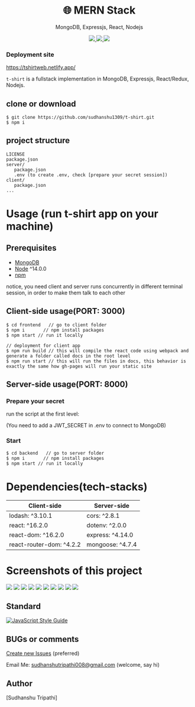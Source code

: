 <h1 align="center">
🌐 MERN Stack
</h1>
<p align="center">
MongoDB, Expressjs, React, Nodejs
</p>

<p align="center">
   <a href="https://travis-ci.com/amazingandyyy/mern">
      <img src="https://travis-ci.com/amazingandyyy/mern.svg?branch=master" />
   </a>
   <a href="https://github.com/amazingandyyy/mern/blob/master/LICENSE">
      <img src="https://img.shields.io/badge/License-MIT-green.svg" />
   </a>
   <a href="https://circleci.com/gh/amazingandyyy/mern">
      <img src="https://circleci.com/gh/amazingandyyy/mern.svg?style=svg" />
   </a>
</p>

### Deployment site
<a href="https://tshirtweb.netlify.app/" target="_blank">https://tshirtweb.netlify.app/</a>

`t-shirt` is a fullstack implementation in MongoDB, Expressjs, React/Redux, Nodejs.

## clone or download
```terminal
$ git clone https://github.com/sudhanshu1309/t-shirt.git
$ npm i
```

## project structure
```terminal
LICENSE
package.json
server/
   package.json
   .env (to create .env, check [prepare your secret session])
client/
   package.json
...
```

# Usage (run t-shirt app on your machine)

## Prerequisites
- [MongoDB](https://gist.github.com/nrollr/9f523ae17ecdbb50311980503409aeb3)
- [Node](https://nodejs.org/en/download/) ^14.0.0
- [npm](https://nodejs.org/en/download/package-manager/)

notice, you need client and server runs concurrently in different terminal session, in order to make them talk to each other

## Client-side usage(PORT: 3000)
```terminal
$ cd frontend   // go to client folder
$ npm i       // npm install packages
$ npm start // run it locally

// deployment for client app
$ npm run build // this will compile the react code using webpack and generate a folder called docs in the root level
$ npm run start // this will run the files in docs, this behavior is exactly the same how gh-pages will run your static site
```

## Server-side usage(PORT: 8000)

### Prepare your secret

run the script at the first level:

(You need to add a JWT_SECRET in .env to connect to MongoDB)


### Start

```terminal
$ cd backend   // go to server folder
$ npm i       // npm install packages
$ npm start // run it locally
```

# Dependencies(tech-stacks)
Client-side | Server-side
--- | ---
lodash: ^3.10.1 | cors: ^2.8.1
react: ^16.2.0 | dotenv: ^2.0.0
react-dom: ^16.2.0 | express: ^4.14.0
react-router-dom: ^4.2.2 | mongoose: ^4.7.4

# Screenshots of this project
<div>
<img src="samples/1.png">
<img src="samples/2.png">
<img src="samples/3.png">
<img src="samples/4.png">
<img src="samples/5.png">
<img src="samples/6.png">
<img src="samples/7.png">
<img src="samples/8.png">
<img src="samples/9.png">
<img src="samples/10.png">
</div>

## Standard

[![JavaScript Style Guide](https://cdn.rawgit.com/standard/standard/master/badge.svg)](https://github.com/standard/standard)

## BUGs or comments

[Create new Issues](https://github.com/sudhanshu1309/t-shirt/issues) (preferred)

Email Me: sudhanshutripathi008@gmail.com (welcome, say hi)

## Author
[Sudhanshu Tripathi]

